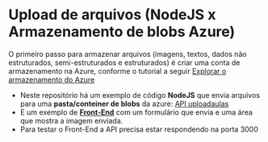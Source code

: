# Upload de arquivos (NodeJS x Armazenamento de blobs Azure)

O primeiro passo para armazenar arquivos (imagens, textos, dados não estruturados, semi-estruturados e estruturados) é criar uma conta de armazenamento na Azure, conforme o tutorial a seguir [Explorar o armazenamento do Azure](https://microsoftlearning.github.io/DP-900T00A-Azure-Data-Fundamentals/Instructions/Labs/dp900-02-storage-lab.html)

- Neste repositório há um exemplo de código **NodeJS** que envia arquivos para uma **pasta/conteiner de blobs** da azure: [API uploadaulas](./uploadaulas)
- E um exemplo de **[Front-End](./frontend)** com um formulário que envia e uma área que mostra a imagem enviada.
- Para testar o Front-End a API precisa estar respondendo na porta 3000